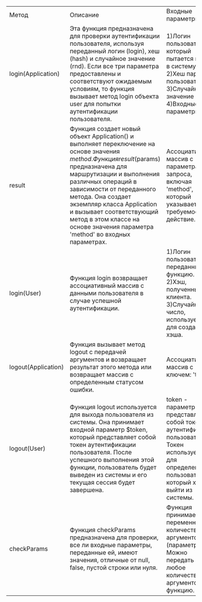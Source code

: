 | | | | | |
|-|-|-|-|-|
|Метод|Описание|Входные параметры|Возвращаемые значения| |
|login(Application)|Эта функция предназначена для проверки аутентификации пользователя, используя переданный логин (login), хеш (hash) и случайное значение (rnd). Если все три параметра предоставлены и соответствуют ожидаемым условиям, то функция вызывает метод login объекта user для попытки аутентификации пользователя.| 1)Логин пользователя, который пытается войти в систему. 2)Хеш пароля пользователя.  3)Случайное значение 4)Входные параметры|1)Если все три значения определены, функция вызывает метод login объекта User, передавая ему аргументы $login, $hash и $rnd. 2)Если хотя бы один из параметров (login, hash, rnd) отсутствует или не соответствует ожидаемым условиям, функция возвращает массив с двумя элементами: false и код ошибки 1001.| |
|result|Функция создает новый объект Application() и выполняет переключение на основе значения $method.Функция result($params) предназначена для маршрутизации и выполнения различных операций в зависимости от переданного метода. Она создает экземпляр класса Application и вызывает соответствующий метод в этом классе на основе значения параметра 'method' во входных параметрах.|Ассоциативный массив с параметрами запроса, включая 'method', который указывает на требуемое действие.|1)Если 'method' равен 'login', функция возвращает результат выполнения метода login($params) класса Application. 2)Если 'method' равен 'logout', функция возвращает результат выполнения метода logout($params) класса Application. 3)В противном случае, функция возвращает массив с двумя элементами: false и код ошибки 466, указывая на неудачное выполнение операции. 4)Если параметры не пришли функция возвращает массив с двумя элементами: false и код ошибки 469| |
|login(User)|Функция login возвращает ассоциативный массив с данными пользователя в случае успешной аутентификации. |1)Логин пользователя, переданный в функцию. 2)Хэш, полученный от клиента. 3)Случайное число, используемое для создания хэша.|1)Если аутентификация прошла успешно (если $hash совпадает с $hashS), функция вернет массив с данными пользователя и токеном.  2)Если аутентификация не удалась, функция не возвращает никакого значения.| |
|logout(Application)|Функция вызывает метод logout с передачей аргументов и возвращает результат этого метода или возвращает массив с определенным статусом ошибки.|Ассоциативный массив с ключем: 'token'|1)Функция logout возвращает результат вызова метода logout объекта User с аргументом $token 2)Иначе функция возвращает ошибку (false, 400).| |
|logout(User)|Функция logout используется для выхода пользователя из системы. Она принимает входной параметр $token, который представляет собой токен аутентификации пользователя. После успешного выполнения этой функции, пользователь будет выведен из системы и его текущая сессия будет завершена.|token - параметр представляет собой токен аутентификации пользователя. Токен используется для определения пользователя, который хочет выйти из системы.|Функция возвращает булевое значение. Если процесс выхода завершается успешно, то функция возвращает true, что указывает на успешное завершение операции выхода.| |
|checkParams|Функция checkParams предназначена для проверки, все ли входные параметры, переданные ей, имеют значения, отличные от null, false, пустой строки или нуля.|Функция принимает переменное количество аргументов (параметров). Можно передать любое количество аргументов в функцию.|1) true - если все переданные аргументы не являются null, false, пустой строкой или нулем. 2) false - если хотя бы один из переданных аргументов является null, false, пустой строкой или нулем, или если не передано ни одного аргумента.| |
